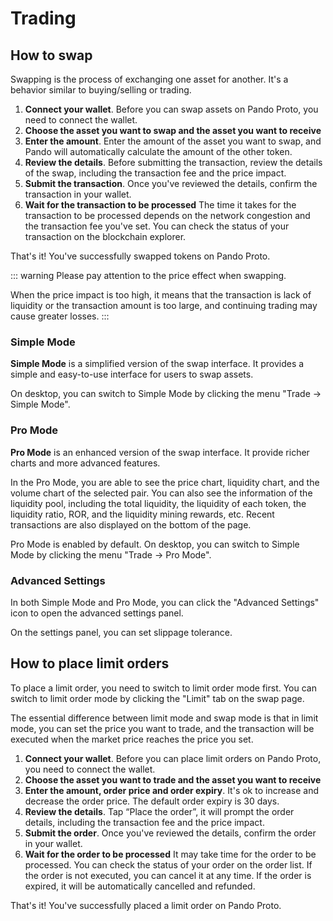 # Trading

## How to swap

Swapping is the process of exchanging one asset for another. It's a behavior similar to buying/selling or trading.

1. **Connect your wallet**.
   Before you can swap assets on Pando Proto, you need to connect the wallet.
2. **Choose the asset you want to swap and the asset you want to receive**
3. **Enter the amount**.
   Enter the amount of the asset you want to swap, and Pando will automatically calculate the amount of the other token.
4. **Review the details**.
   Before submitting the transaction, review the details of the swap, including the transaction fee and the price impact.
5. **Submit the transaction**.
   Once you've reviewed the details, confirm the transaction in your wallet.
6. **Wait for the transaction to be processed**
   The time it takes for the transaction to be processed depends on the network congestion and the transaction fee you've set. You can check the status of your transaction on the blockchain explorer.

That's it! You've successfully swapped tokens on Pando Proto.

::: warning
Please pay attention to the price effect when swapping.

When the price impact is too high, it means that the transaction is lack of liquidity or the transaction amount is too large, and continuing trading may cause greater losses.
:::

### Simple Mode

**Simple Mode** is a simplified version of the swap interface. It provides a simple and easy-to-use interface for users to swap assets.

On desktop, you can switch to Simple Mode by clicking the menu "Trade -> Simple Mode".

### Pro Mode

**Pro Mode** is an enhanced version of the swap interface. It provide richer charts and more advanced features.

In the Pro Mode, you are able to see the price chart, liquidity chart, and the volume chart of the selected pair. You can also see the information of the liquidity pool, including the total liquidity, the liquidity of each token, the liquidity ratio, ROR, and the liquidity mining rewards, etc. Recent transactions are also displayed on the bottom of the page.

Pro Mode is enabled by default. On desktop, you can switch to Simple Mode by clicking the menu "Trade -> Pro Mode".

### Advanced Settings

In both Simple Mode and Pro Mode, you can click the "Advanced Settings" icon to open the advanced settings panel.

On the settings panel, you can set slippage tolerance.

## How to place limit orders

To place a limit order, you need to switch to limit order mode first. You can switch to limit order mode by clicking the "Limit" tab on the swap page.

The essential difference between limit mode and swap mode is that in limit mode, you can set the price you want to trade, and the transaction will be executed when the market price reaches the price you set.

1. **Connect your wallet**.
   Before you can place limit orders on Pando Proto, you need to connect the wallet.
2. **Choose the asset you want to trade and the asset you want to receive**
3. **Enter the amount, order price and order expiry**.
   It's ok to increase and decrease the order price. The default order expiry is 30 days.
4. **Review the details**.
   Tap “Place the order”, it will prompt the order details, including the transaction fee and the price impact.
5. **Submit the order**.
   Once you've reviewed the details, confirm the order in your wallet.
6. **Wait for the order to be processed**
   It may take time for the order to be processed. You can check the status of your order on the order list. If the order is not executed, you can cancel it at any time. If the order is expired, it will be automatically cancelled and refunded.

That's it! You've successfully placed a limit order on Pando Proto.